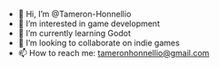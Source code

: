 - 👋 Hi, I’m @Tameron-Honnellio
- 👀 I’m interested in game development
- 🌱 I’m currently learning Godot
- 💞️ I’m looking to collaborate on indie games
- 📫 How to reach me: tameronhonnellio@gmail.com

<!---
Tameron-Honnellio/Tameron-Honnellio is a ✨ special ✨ repository because its `README.md` (this file) appears on your GitHub profile.
You can click the Preview link to take a look at your changes.
--->
